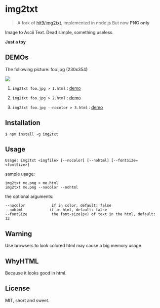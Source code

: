 img2txt
=======

> A fork of [hit9/img2txt](https://github.com/hit9/img2txt), implemented in node.js
But now **PNG only**

Image to Ascii Text. Dead simple, something useless.

**Just a toy**

DEMOs
-----

The following picture: foo.jpg (230x354)

![](http://hit9.org/img2txt/foo.jpg)

1. `img2txt foo.jpg > 1.html` : [demo](http://hit9.org/img2txt/1.html)

1. `img2txt foo.jpg > 2.html` : [demo](http://hit9.org/img2txt/2.html)

1. `img2txt foo.jpg --nocolor > 3.html`  : [demo](http://hit9.org/img2txt/3.html)

Installation
------------

```
$ npm install -g img2txt
```

Usage
-----

    Usage: img2txt <imgfile> [--nocolor] [--nohtml] [--fontSize=<fontSize>]

sample usage:

    img2txt me.png > me.html
    img2txt me.png --nocolor --nohtml

the optional arguments:

    --nocolor            if in color, default: false
    --nohtml            if in html, default: false
    --fontSize           the font-size(px) of text in the html, default: 12

Warning
-------

Use browsers to look colored html may cause a big memory usage.

WhyHTML
-------

Because it looks good in html.

License
-------

MIT,  short and sweet.
